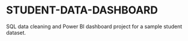 # STUDENT-DATA-DASHBOARD
SQL data cleaning and Power BI dashboard project for a sample student dataset.
